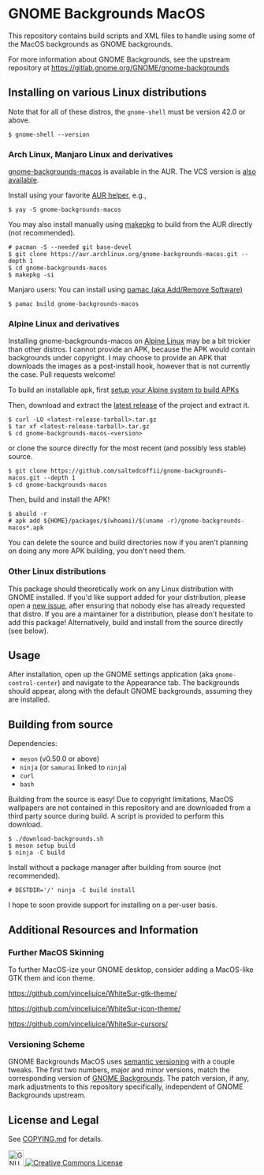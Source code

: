 # GNOME Backgrounds MacOS

This repository contains build scripts and XML files to handle using some of the MacOS backgrounds as GNOME backgrounds.

For more information about GNOME Backgrounds, see the upstream repository at https://gitlab.gnome.org/GNOME/gnome-backgrounds

## Installing on various Linux distributions

Note that for all of these distros, the `gnome-shell` must be version 42.0 or above.
```
$ gnome-shell --version
```

### Arch Linux, Manjaro Linux and derivatives

[gnome-backgrounds-macos](https://aur.archlinux.org/packages/gnome-backgrounds-macos/) is available in the AUR. The VCS version is [also available](https://aur.archlinux.org/packages/gnome-backgrounds-macos-git/).

Install using your favorite [AUR helper](https://wiki.archlinux.org/title/AUR_helpers), e.g.,

```
$ yay -S gnome-backgrounds-macos
```

You may also install manually using [makepkg](https://wiki.archlinux.org/title/Makepkg) to build from the AUR directly (not recommended).

```
# pacman -S --needed git base-devel
$ git clone https://aur.archlinux.org/gnome-backgrounds-macos.git --depth 1
$ cd gnome-backgrounds-macos
$ makepkg -si
```

Manjaro users: You can install using [pamac (aka Add/Remove Software)](https://wiki.manjaro.org/index.php?title=Pamac)

```
$ pamac build gnome-backgrounds-macos
```

### Alpine Linux and derivatives

Installing gnome-backgrounds-macos on [Alpine Linux](https://alpinelinux.org/) may be a bit trickier than other distros. I cannot provide an APK, because the APK would contain backgrounds under copyright. I may choose to provide an APK that downloads the images as a post-install hook, however that is not currently the case. Pull requests welcome!

To build an installable apk, first [setup your Alpine system to build APKs](https://wiki.alpinelinux.org/wiki/Include:Setup_your_system_and_account_for_building_packages)

Then, download and extract the [latest release](https://github.com/saltedcoffii/gnome-backgrounds-macos/releases/) of the project and extract it.

```
$ curl -LO <latest-release-tarball>.tar.gz
$ tar xf <latest-release-tarball>.tar.gz
$ cd gnome-backgrounds-macos-<version>
```

or clone the source directly for the most recent (and possibly less stable) source.

```
$ git clone https://github.com/saltedcoffii/gnome-backgrounds-macos.git --depth 1
$ cd gnome-backgrounds-macos
```

Then, build and install the APK!

```
$ abuild -r
# apk add ${HOME}/packages/$(whoami)/$(uname -r)/gnome-backgrounds-macos*.apk
```

You can delete the source and build directories now if you aren't planning on doing any more APK building, you don't need them.

### Other Linux distributions

This package should theoretically work on any Linux distribution with GNOME installed. If you'd like support added for your distribution, please open a [new issue](https://github.com/saltedcoffii/gnome-backgrounds-macos/issues/), after ensuring that nobody else has already requested that distro. If you are a maintainer for a distribution, please don't hesitate to add this package! Alternatively, build and install from the source directly (see below).

## Usage

After installation, open up the GNOME settings application (aka `gnome-control-center`) and navigate to the Appearance tab. The backgrounds should appear, along with the default GNOME backgrounds, assuming they are installed.

## Building from source

Dependencies:
  - `meson` (v0.50.0 or above)
  - `ninja` (or `samurai` linked to `ninja`)
  - `curl`
  - `bash`

Building from the source is easy! Due to copyright limitations, MacOS wallpapers are not contained in this repository and are downloaded from a third party source during build.
A script is provided to perform this download.
```
$ ./download-backgrounds.sh
$ meson setup build
$ ninja -C build
```

Install without a package manager after building from source (not recommended).

```
# DESTDIR='/' ninja -C build install
```

I hope to soon provide support for installing on a per-user basis.

## Additional Resources and Information

### Further MacOS Skinning

To further MacOS-ize your GNOME desktop, consider adding a MacOS-like GTK them and icon theme.

https://github.com/vinceliuice/WhiteSur-gtk-theme/

https://github.com/vinceliuice/WhiteSur-icon-theme/

https://github.com/vinceliuice/WhiteSur-cursors/

### Versioning Scheme

GNOME Backgrounds MacOS uses [semantic versioning](https://semver.org/) with a couple tweaks. The first two numbers, major and minor versions, match the corresponding version of [GNOME Backgrounds](https://gitlab.gnome.org/GNOME/gnome-backgrounds). The patch version, if any, mark adjustments to this repository specifically, independent of GNOME Backgrounds upstream.

## License and Legal

See [COPYING.md](https://github.com/saltedcoffii/gnome-backgrounds-macos/blob/master/COPYING.md) for details.

<a rel="license-software" href="https://www.gnu.org/licenses/gpl-3.0.en.html"><img alt="GNU General Public License" style="border-width:0" src="https://www.gnu.org/graphics/gplv3-127x51.png" height="31" />
<a rel="license-media" href="https://creativecommons.org/licenses/by-sa/3.0/"><img alt="Creative Commons License" style="border-width:0" src="https://i.creativecommons.org/l/by-sa/3.0/88x31.png" />
